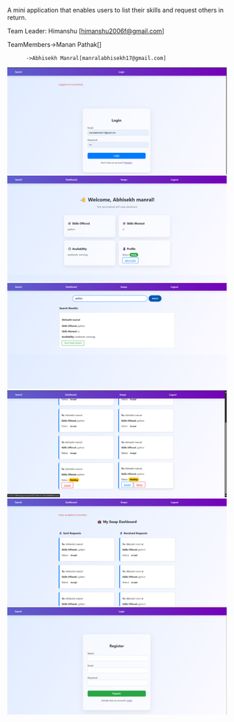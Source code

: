 A mini application that enables users to list their skills and request others in return.

Team Leader: Himanshu [himanshu2006f@gmail.com]

TeamMembers->Manan Pathak[]
          
          ->Abhisekh Manral[manralabhisekh17@gmail.com]
          
![image alt](https://github.com/Abhi248manral/Skill_Swap_odoo_Platform-/blob/master/Screenshot%202025-07-12%20183338.png)
![image alt](https://github.com/Abhi248manral/Skill_Swap_odoo_Platform-/blob/master/Screenshot%202025-07-12%20183355.png)
![image alt](https://github.com/Abhi248manral/Skill_Swap_odoo_Platform-/blob/master/Screenshot%202025-07-12%20183411.png)
![image alt](https://github.com/Abhi248manral/Skill_Swap_odoo_Platform-/blob/master/Screenshot%202025-07-12%20183431.png)
![image alt](https://github.com/Abhi248manral/Skill_Swap_odoo_Platform-/blob/master/Screenshot%202025-07-12%20183451.png)
![image alt](https://github.com/Abhi248manral/Skill_Swap_odoo_Platform-/blob/master/Screenshot%202025-07-12%20183523.png)

